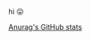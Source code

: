 hi 😛  
  
[Anurag's GitHub stats](https://github-readme-stats.vercel.app/api?username=l0st-idi0t&show_icons=true&theme=github_dark)

<!---
l0st-idi0t/l0st-idi0t is a ✨ special ✨ repository because its `README.md` (this file) appears on your GitHub profile.
You can click the Preview link to take a look at your changes.
--->
